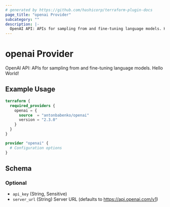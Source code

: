 ```yaml
---
# generated by https://github.com/hashicorp/terraform-plugin-docs
page_title: "openai Provider"
subcategory: ""
description: |-
  OpenAI API: APIs for sampling from and fine-tuning language models. Hello World!
---
```


# openai Provider

OpenAI API: APIs for sampling from and fine-tuning language models. Hello World!

## Example Usage

```terraform
terraform {
  required_providers {
    openai = {
      source  = "antonbabenko/openai"
      version = "2.3.0"
    }
  }
}

provider "openai" {
  # Configuration options
}
```

<!-- schema generated by tfplugindocs -->
## Schema

### Optional

- `api_key` (String, Sensitive)
- `server_url` (String) Server URL (defaults to https://api.openai.com/v1)
